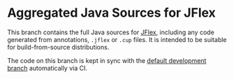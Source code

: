 <!--
  Copyright 2023, Gerwin Klein, Régis Décamps, Steve Rowe
  SPDX-License-Identifier: CC-BY-SA-4.0
-->

# Aggregated Java Sources for JFlex

This branch contains the full Java sources for [JFlex], including any code
generated from annotations, `.jflex` or `.cup` files. It is intended to be
suitable for build-from-source distributions.

The code on this branch is kept in sync with the [default development
branch][default] automatically via CI.

[JFlex]: https://jflex.de
[default]: https://github.com/jflex-de/jflex/
